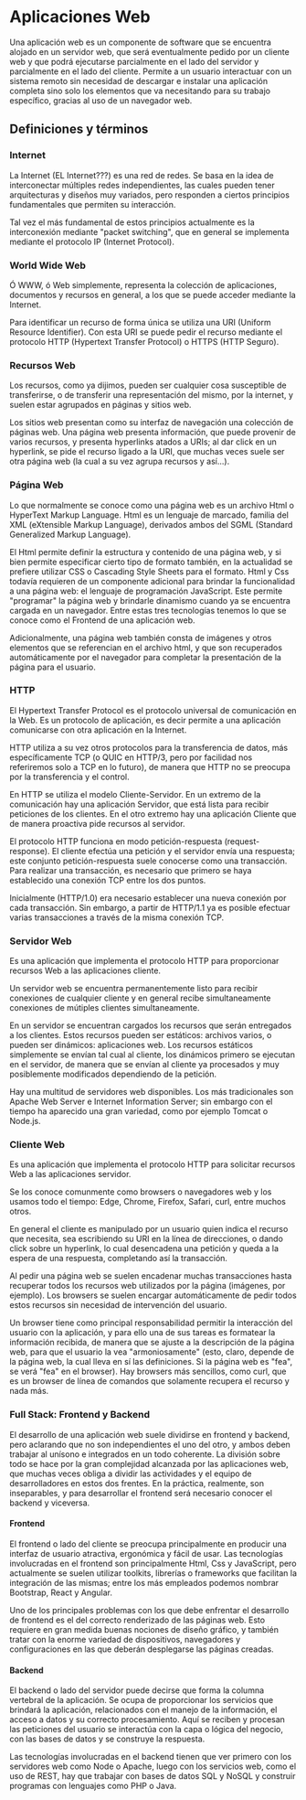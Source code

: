 # Aplicaciones Web

Una aplicación web es un componente de software que se encuentra alojado en un servidor web, que será eventualmente pedido por un cliente web y que podrá ejecutarse parcialmente en el lado del servidor y parcialmente en el lado del cliente. Permite a un usuario interactuar con un sistema remoto sin necesidad de descargar e instalar una aplicación completa sino solo los elementos que va necesitando para su trabajo específico, gracias al uso de un navegador web.

## Definiciones y términos

### Internet

La Internet (EL Internet???) es una red de redes. Se basa en la idea de interconectar múltiples redes independientes, las cuales pueden tener arquitecturas y diseños muy variados, pero responden a ciertos principios fundamentales que permiten su interacción. 

Tal vez el más fundamental de estos principios actualmente es la interconexión mediante "packet switching", que en general se implementa mediante el protocolo IP (Internet Protocol).

### World Wide Web

Ó WWW, ó Web simplemente, representa la colección de aplicaciones, documentos y recursos en general, a los que se puede acceder mediante la Internet.

Para identificar un recurso de forma única se utiliza una URI (Uniform Resource Identifier). Con esta URI se puede pedir el recurso mediante el protocolo HTTP (Hypertext Transfer Protocol) o HTTPS (HTTP Seguro).

### Recursos Web

Los recursos, como ya dijimos, pueden ser cualquier cosa susceptible de transferirse, o de transferir una representación del mismo, por la internet, y suelen estar agrupados en páginas y sitios web. 

Los sitios web presentan como su interfaz de navegación una colección de páginas web. Una página web presenta información, que puede provenir de varios recursos, y presenta hyperlinks atados a URIs; al dar click en un hyperlink, se pide el recurso ligado a la URI, que muchas veces suele ser otra página web (la cual a su vez agrupa recursos y así...).

### Página Web

Lo que normalmente se conoce como una página web es un archivo Html o HyperText Markup Language. Html es un lenguaje de marcado, familia del XML (eXtensible Markup Language), derivados ambos del SGML (Standard Generalized Markup Language).

El Html permite definir la estructura y contenido de una página web, y si bien permite especificar cierto tipo de formato también, en la actualidad se prefiere utilizar CSS o Cascading Style Sheets para el formato. Html y Css todavía requieren de un componente adicional para brindar la funcionalidad a una página web: el lenguaje de programación JavaScript. Este permite "programar" la página web y brindarle dinamismo cuando ya se encuentra cargada en un navegador. Entre estas tres tecnologías tenemos lo que se conoce como el Frontend de una aplicación web.

Adicionalmente, una página web también consta de imágenes y otros elementos que se referencian en el archivo html, y que son recuperados automáticamente por el navegador para completar la presentación de la página para el usuario.

### HTTP

El Hypertext Transfer Protocol es el protocolo universal de comunicación en la Web. Es un protocolo de aplicación, es decir permite a una aplicación comunicarse con otra aplicación en la Internet.

HTTP utiliza a su vez otros protocolos para la transferencia de datos, más específicamente TCP (o QUIC en HTTP/3, pero por facilidad nos referiremos solo a TCP en lo futuro), de manera que HTTP no se preocupa por la transferencia y el control.

En HTTP se utiliza el modelo Cliente-Servidor. En un extremo de la comunicación hay una aplicación Servidor, que está lista para recibir peticiones de los clientes. En el otro extremo hay una aplicación Cliente que de manera proactiva pide recursos al servidor.

El protocolo HTTP funciona en modo petición-respuesta (request-response). El cliente efectúa una petición y el servidor envía una respuesta; este conjunto petición-respuesta suele conocerse como una transacción. Para realizar una transacción, es necesario que primero se haya establecido una conexión TCP entre los dos puntos.

Inicialmente (HTTP/1.0) era necesario establecer una nueva conexión por cada transacción. Sin embargo, a partir de HTTP/1.1 ya es posible efectuar varias transacciones a través de la misma conexión TCP.

### Servidor Web

Es una aplicación que implementa el protocolo HTTP para proporcionar recursos Web a las aplicaciones cliente.

Un servidor web se encuentra permanentemente listo para recibir conexiones de cualquier cliente y en general recibe simultaneamente conexiones de mútiples clientes simultaneamente.

En un servidor se encuentran cargados los recursos que serán entregados a los clientes. Estos recursos pueden ser estáticos: archivos varios, o pueden ser dinámicos: aplicaciones web. Los recursos estáticos simplemente se envían tal cual al cliente, los dinámicos primero se ejecutan en el servidor, de manera que se envían al cliente ya procesados y muy posiblemente modificados dependiendo de la petición.

Hay una multitud de servidores web disponibles. Los más tradicionales son Apache Web Server e Internet Information Server; sin embargo con el tiempo ha aparecido una gran variedad, como por ejemplo Tomcat o Node.js.

### Cliente Web

Es una aplicación que implementa el protocolo HTTP para solicitar recursos Web a las aplicaciones servidor.

Se los conoce comunmente como browsers o navegadores web y los usamos todo el tiempo: Edge, Chrome, Firefox, Safari, curl, entre muchos otros.

En general el cliente es manipulado por un usuario quien indica el recurso que necesita, sea escribiendo su URI en la línea de direcciones, o dando click sobre un hyperlink, lo cual desencadena una petición y queda a la espera de una respuesta, completando así la transacción. 

Al pedir una página web se suelen encadenar muchas transacciones hasta recuperar todos los recursos web utilizados por la página (imágenes, por ejemplo). Los browsers se suelen encargar automáticamente de pedir todos estos recursos sin necesidad de intervención del usuario.

Un browser tiene como principal responsabilidad permitir la interacción del usuario con la aplicación, y para ello una de sus tareas es formatear la información recibida, de manera que se ajuste a la descripción de la página web, para que el usuario la vea "armoniosamente" (esto, claro, depende de la página web, la cual lleva en sí las definiciones. Si la página web es "fea", se verá "fea" en el browser). Hay browsers más sencillos, como curl, que es un browser de línea de comandos que solamente recupera el recurso y nada más.

### Full Stack: Frontend y Backend

El desarrollo de una aplicación web suele dividirse en frontend y backend, pero aclarando que no son independientes el uno del otro, y ambos deben trabajar al unísono e integrados en un todo coherente. La división sobre todo se hace por la gran complejidad alcanzada por las aplicaciones web, que muchas veces obliga a dividir las actividades y el equipo de desarrolladores en estos dos frentes. En la práctica, realmente, son inseparables, y para desarrollar el frontend será necesario conocer el backend y viceversa.

#### Frontend

El frontend o lado del cliente se preocupa principalmente en producir una interfaz de usuario atractiva, ergonómica y fácil de usar. Las tecnologías involucradas en el frontend son principalmente Html, Css y JavaScript, pero actualmente se suelen utilizar toolkits, librerías o frameworks que facilitan la integración de las mismas; entre los más empleados podemos nombrar Bootstrap, React y Angular.

Uno de los principales problemas con los que debe enfrentar el desarrollo de frontend es el del correcto renderizado de las páginas web.  Esto requiere en gran medida buenas nociones de diseño gráfico, y también tratar con la enorme variedad de dispositivos, navegadores y configuraciones en las que deberán desplegarse las páginas creadas.

#### Backend

El backend o lado del servidor puede decirse que forma la columna vertebral de la aplicación. Se ocupa de proporcionar los servicios que brindará la aplicación, relacionados con el manejo de la información, el acceso a datos y su correcto procesamiento. Aquí se reciben y procesan las peticiones del usuario se interactúa con la capa o lógica del negocio, con las bases de datos y se construye la respuesta.

Las tecnologías involucradas en el backend tienen que ver primero con los servidores web como Node o Apache, luego con los servicios web, como el uso de REST, hay que trabajar con bases de datos SQL y NoSQL y construir programas con lenguajes como PHP o Java.
